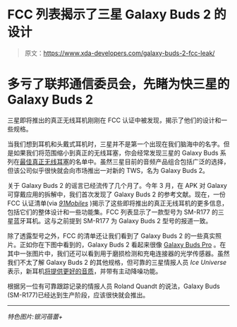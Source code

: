 # FCC 列表揭示了三星 Galaxy Buds 2 的设计

> 原文：<https://www.xda-developers.com/galaxy-buds-2-fcc-leak/>

# 多亏了联邦通信委员会，先睹为快三星的 Galaxy Buds 2

三星即将推出的真正无线耳机刚刚在 FCC 认证中被发现，揭示了他们的设计和一些规格。

当我们想到耳机和头戴式耳机时，三星并不是第一个出现在我们脑海中的名字。但是如果我们将范围缩小到真正的无线耳塞，你会经常发现三星的 Galaxy Buds 系列在[最佳真正无线耳塞](https://www.xda-developers.com/best-wireless-earbuds/#bestformostpeople)的名单中。虽然三星目前的音频产品组合包括广泛的选择，但该公司似乎很快就会向市场推出一对新的 TWS，名为 Galaxy Buds 2。

关于 Galaxy Buds 2 的谣言已经流传了几个月了。今年 3 月，在 APK 对 Galaxy 可穿戴应用的拆解中，我们首次发现了 Galaxy Buds 2 的参考文献。现在，一份 FCC 认证清单(via [*91Mobiles*](https://www.91mobiles.com/hub/samsung-galaxy-buds-2-design-features-specifications-fcc-listing/) )揭示了这些即将推出的真正无线耳机的更多信息，包括它们的整体设计和一些功能集。FCC 列表显示了一款型号为 SM-R177 的三星蓝牙耳机。这与之前提到 SM-R177 为 Galaxy Buds 2 型号的报道一致。

除了透露型号之外，FCC 的清单还让我们看到了 Galaxy Buds 2 的一些真实照片。正如你在下图中看到的，Galaxy Buds 2 看起来很像 [Galaxy Buds Pro](https://www.xda-developers.com/samsung-galaxy-buds-pro/) 。在其中一张图片中，我们还可以看到用于磨损检测和充电连接器的光学传感器。虽然我们不太了解 Galaxy Buds 2 的其他规格，但可靠的三星情报人员 *Ice Universe* 表示，新耳机[将提供更好的音质](https://twitter.com/UniverseIce/status/1398193086564503553)，并带有主动降噪功能。

根据另一位有可靠跟踪记录的情报人员 Roland Quandt 的说法，Galaxy Buds (SM-R177)已经达到生产阶段，应该很快就会推出。

* * *

*特色图片:银河蓓蕾+*
